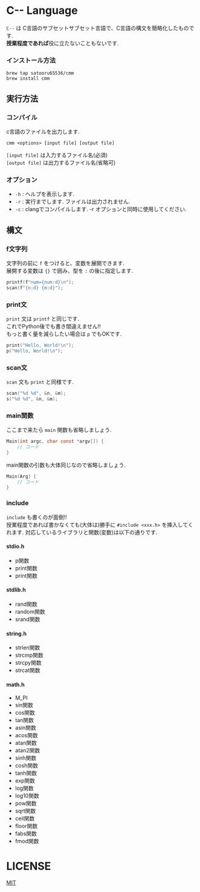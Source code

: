 # C-- Language
`C--` は C言語のサブセットサブセット言語で、C言語の構文を簡略化したものです.  
**授業程度であれば**役に立たないこともないです.


### インストール方法
```shell
brew tap satooru65536/cmm
brew install cmm
```

## 実行方法
### コンパイル
c言語のファイルを出力します.
```shell
cmm <options> [input file] [output file]
```
`[input file]` は入力するファイル名(必須)  
`[output file]` は出力するファイル名(省略可)

### オプション
- `-h` : ヘルプを表示します.
- `-r` : 実行までします. ファイルは出力されません.
- `-c` : clangでコンパイルします. -r オプションと同時に使用してください.


## 構文
### f文字列
文字列の前に `f` をつけると、変数を展開できます.  
展開する変数は `{}` で囲み、型を `:` の後に指定します.
```c
printf(f"num={num:d}\n");
scan(f"{n:d} {m:d}");
```

### print文
`print` 文は `printf` と同じです.  
これでPython後でも書き間違えません!!  
もっと書く量を減らしたい場合は `p` でもOKです.
```c
print("Hello, World!\n");
p("Hello, World!\n");
```

### scan文
`scan` 文も `print` と同様です.
```c
scan("%d %d", &n, &m);
s("%d %d", &n, &m);
```

### main関数
ここまで来たら `main` 関数も省略しましょう.
```c
Main(int argc, char const *argv[]) {
    // コード
}
```

main関数の引数も大体同じなので省略しましょう.
```c
Main(Arg) {
    // コード
}
```

### include
`include` も書くのが面倒!!  
授業程度であれば書かなくても(大体は)勝手に `#include <xxx.h>` を挿入してくれます.
対応しているライブラリと関数(変数)は以下の通りです.

#### stdio.h
- p関数
- print関数
- print関数

#### stdlib.h
- rand関数
- random関数
- srand関数

#### string.h
- strlen関数
- strcmp関数
- strcpy関数
- strcat関数

#### math.h
- M_PI
- sin関数
- cos関数
- tan関数
- asin関数
- acos関数
- atan関数
- atan2関数
- sinh関数
- cosh関数
- tanh関数
- exp関数
- log関数
- log10関数
- pow関数
- sqrt関数
- ceil関数
- floor関数
- fabs関数
- fmod関数

# LICENSE
[MIT](./LICENSE)
